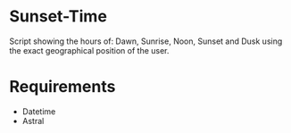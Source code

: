 # Sunset-Time
Script showing the hours of: Dawn, Sunrise, Noon, Sunset and Dusk using the exact geographical position of the user.

# Requirements
- Datetime
- Astral
